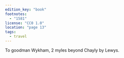 ```yaml
---
edition_key: "book"
footnotes:
  - "1581"
license: "CC0 1.0"
location: "page 13"
tags:
  - travel
---
```

To
goodman Wykham, 2 myles beyond Chayly by Lewys.
